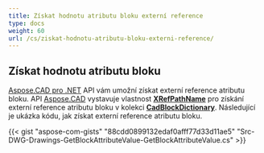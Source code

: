 ```yaml
---
title: Získat hodnotu atributu bloku externí reference
type: docs
weight: 60
url: /cs/ziskat-hodnotu-atributu-bloku-externi-reference/
---
```


## **Získat hodnotu atributu bloku**

[Aspose.CAD pro .NET](/cad/net/) API vám umožní získat externí reference atributu bloku. API [Aspose.CAD](https://products.aspose.com/cad/net/) vystavuje vlastnost [**XRefPathName**](https://reference.aspose.com/cad/net/aspose.cad.fileformats.cad.cadobjects/cadblockentity/properties/xrefpathname) pro získání externí reference atributu bloku v kolekci [**CadBlockDictionary**](https://reference.aspose.com/cad/net/aspose.cad.fileformats.cad/cadblockdictionary). Následující je ukázka kódu, jak získat externí reference atributu bloku.

{{< gist "aspose-com-gists" "88cdd0899132edaf0afff77d33d11ae5" "Src-DWG-Drawings-GetBlockAttributeValue-GetBlockAttributeValue.cs" >}}
